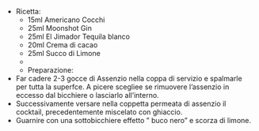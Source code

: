 - Ricetta:
	- 15ml Americano Cocchi
	- 25ml Moonshot Gin
	- 25ml El Jimador Tequila blanco
	- 20ml Crema di cacao
	- 25ml Succo di Limone
	-
	- Preparazione:
- Far cadere 2-3 gocce di Assenzio nella coppa di servizio e spalmarle per tutta la superfce. A picere scegliee se rimuovere l’assenzio in eccesso dal bicchiere o lasciarlo all’interno.
- Successivamente versare nella coppetta permeata di assenzio il cocktail, precedentemente miscelato con ghiaccio.
- Guarnire con una sottobicchiere effetto ” buco nero” e scorza di limone.